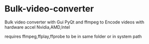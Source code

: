 # Bulk-video-converter
Bulk video converter with Gui PyQt and ffmpeg to Encode videos with hardware accel Nvidia,AMD,Intel

requires ffmpeg,ffplay,ffprobe to be in same folder or in system path
